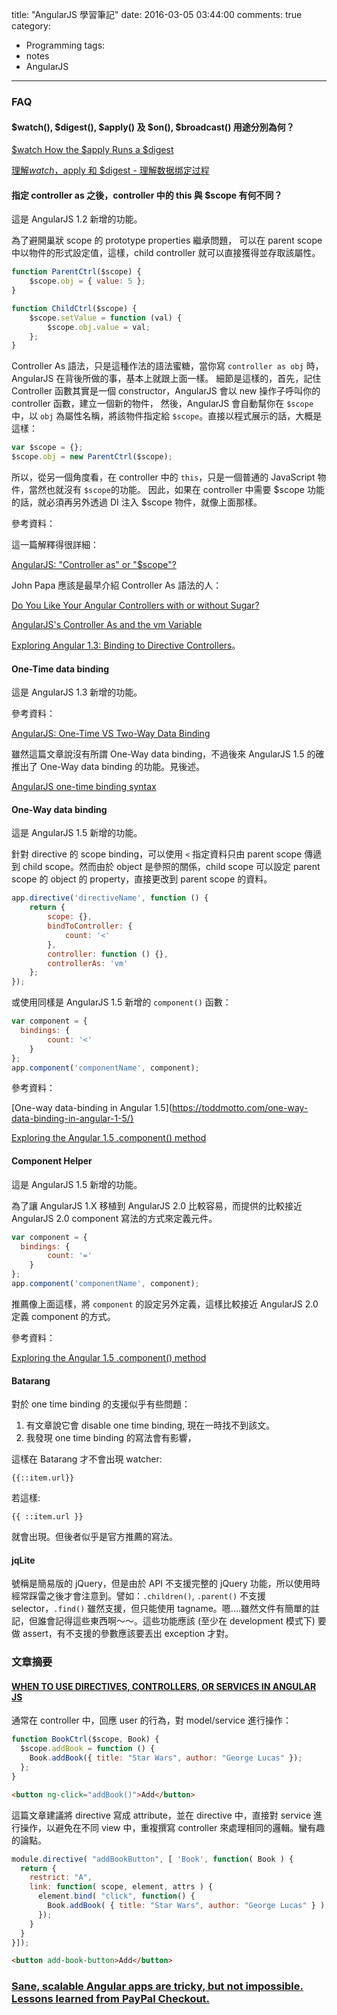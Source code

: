 title: "AngularJS 學習筆記"
date: 2016-03-05 03:44:00
comments: true
category:
  - Programming
tags:
  - notes
  - AngularJS
---

### FAQ

#### $watch(), $digest(), $apply() 及 $on(), $broadcast() 用途分別為何？

[$watch How the $apply Runs a $digest](http://angular-tips.com/blog/2013/08/watch-how-the-apply-runs-a-digest/)

[理解$watch ，$apply 和 $digest - 理解数据绑定过程](http://www.angularjs.cn/A0a6)

#### 指定 controller as 之後，controller 中的 this 與 $scope 有何不同？

這是 AngularJS 1.2 新增的功能。

為了避開巢狀 scope 的 prototype properties 繼承問題，
可以在 parent scope 中以物件的形式設定值，這樣，child controller 就可以直接獲得並存取該屬性。

```js
function ParentCtrl($scope) {
    $scope.obj = { value: 5 };
}

function ChildCtrl($scope) {
    $scope.setValue = function (val) {
        $scope.obj.value = val;
    };
}
```

Controller As 語法，只是這種作法的語法蜜糖，當你寫 `controller as obj` 時，AngularJS 在背後所做的事，基本上就跟上面一樣。
細節是這樣的，首先，記住 Controller 函數其實是一個 constructor，AngularJS 會以 new 操作子呼叫你的 controller 函數，建立一個新的物件，
然後，AngularJS 會自動幫你在 `$scope` 中，以  `obj` 為屬性名稱，將該物件指定給 `$scope`。直接以程式展示的話，大概是這樣：

```js
var $scope = {};
$scope.obj = new ParentCtrl($scope);
```

所以，從另一個角度看，在 controller 中的 `this`，只是一個普通的 JavaScript 物件，當然也就沒有  `$scope`的功能。
因此，如果在 controller 中需要 $scope 功能的話，就必須再另外透過 DI 注入 $scope 物件，就像上面那樣。

參考資料：

這一篇解釋得很詳細：

[AngularJS: "Controller as" or "$scope"?](http://codetunnel.io/angularjs-controller-as-or-scope/)

John Papa 應該是最早介紹 Controller As 語法的人：

[Do You Like Your Angular Controllers with or without Sugar?](http://www.johnpapa.net/do-you-like-your-angular-controllers-with-or-without-sugar/)

[AngularJS's Controller As and the vm Variable](http://www.johnpapa.net/angularjss-controller-as-and-the-vm-variable/)

[Exploring Angular 1.3: Binding to Directive Controllers](http://blog.thoughtram.io/angularjs/2015/01/02/exploring-angular-1.3-bindToController.html)。


#### One-Time data binding

這是 AngularJS 1.3 新增的功能。

參考資料：

[AngularJS: One-Time VS Two-Way Data Binding](http://kodypeterson.com/angularjs-the-3-types-of-data-binding/)

雖然這篇文章說沒有所謂 One-Way data binding，不過後來 AngularJS 1.5 的確推出了 One-Way data binding 的功能。見後述。

[AngularJS one-time binding syntax](https://toddmotto.com/angular-one-time-binding-syntax/)

#### One-Way data binding

這是 AngularJS 1.5 新增的功能。

針對 directive 的 scope binding，可以使用 `<` 指定資料只由 parent scope 傳遞到 child scope。然而由於 object 是參照的關係，child scope 可以設定 parent scope 的 object 的 property，直接更改到 parent scope 的資料。

```js
app.directive('directiveName', function () {
	return {
		scope: {},
		bindToController: {
			count: '<'
		},
		controller: function () {},
		controllerAs: 'vm'
	};
});
```

或使用同樣是 AngularJS 1.5 新增的 `component()` 函數：

```js
var component = {
  bindings: {
		count: '<'
	}
};
app.component('componentName', component);
```

參考資料：

[One-way data-binding in Angular 1.5](https://toddmotto.com/one-way-data-binding-in-angular-1-5/}

[Exploring the Angular 1.5 .component() method](https://toddmotto.com/exploring-the-angular-1-5-component-method/#one-way-bindings)

#### Component Helper

這是 AngularJS 1.5 新增的功能。

為了讓 AngularJS 1.X 移植到 AngularJS 2.0 比較容易，而提供的比較接近 AngularJS 2.0 component 寫法的方式來定義元件。

```js
var component = {
  bindings: {
		count: '='
	}
};
app.component('componentName', component);
```

推薦像上面這樣，將 `component` 的設定另外定義，這樣比較接近 AngularJS 2.0 定義 component 的方式。

參考資料：

[Exploring the Angular 1.5 .component() method](https://toddmotto.com/exploring-the-angular-1-5-component-method)


#### Batarang

對於 one time binding 的支援似乎有些問題：

1. 有文章說它會 disable one time binding, 現在一時找不到該文。
2. 我發現 one time binding 的寫法會有影響，

這樣在 Batarang 才不會出現 watcher:

```
{{::item.url}}
```

若這樣:

```
{{ ::item.url }}
```

就會出現。但後者似乎是官方推薦的寫法。


#### jqLite

號稱是簡易版的 jQuery，但是由於 API 不支援完整的 jQuery 功能，所以使用時經常踩雷之後才會注意到。譬如：`.children()`, `.parent()` 不支援 selector，`.find()` 雖然支援，但只能使用 tagname。嗯....雖然文件有簡單的註記，但誰會記得這些東西啊～～。這些功能應該 (至少在 development 模式下) 要做 assert，有不支援的參數應該要丟出 exception 才對。


### 文章摘要

#### [WHEN TO USE DIRECTIVES, CONTROLLERS, OR SERVICES IN ANGULAR JS](http://kirkbushell.me/when-to-use-directives-controllers-or-services-in-angular/)

通常在 controller 中，回應 user 的行為，對 model/service 進行操作：

```js
function BookCtrl($scope, Book) {
  $scope.addBook = function () {
    Book.addBook({ title: "Star Wars", author: "George Lucas" });
  };
}
```

```html
<button ng-click="addBook()">Add</button>
```

這篇文章建議將 directive 寫成 attribute，並在 directive 中，直接對 service 進行操作，以避免在不同 view 中，重複撰寫 controller 來處理相同的邏輯。蠻有趣的論點。

```js
module.directive( "addBookButton", [ 'Book', function( Book ) {
  return {
    restrict: "A",
    link: function( scope, element, attrs ) {
      element.bind( "click", function() {
        Book.addBook( { title: "Star Wars", author: "George Lucas" } );
      });
    }
  }
}]);
```

```html
<button add-book-button>Add</button>
```

### [Sane, scalable Angular apps are tricky, but not impossible. Lessons learned from PayPal Checkout.](https://medium.com/@bluepnume/sane-scalable-angular-apps-are-tricky-but-not-impossible-lessons-learned-from-paypal-checkout-c5320558d4ef)


